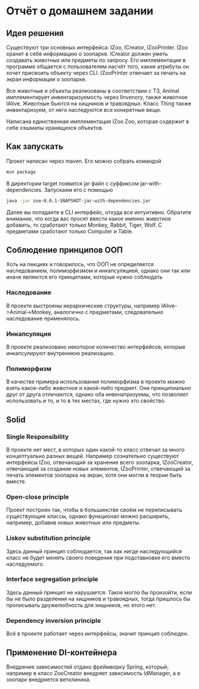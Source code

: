# Отчёт о домашнем задании

## Идея решения

Существуют три основных интерфейса: IZoo, ICreator, IZooPrinter. IZoo хранит в себе информацию о зоопарке. ICreator должен уметь создавать животных или предметы по запросу. Его имплементация в программе общается с пользователем насчёт того, какие атрибуты он хочет присвоить объекту через CLI. IZooPrinter отвечает за печать на экран информации о зоопарке.

Все животные и объекты реализованы в соответствии с ТЗ, Animal имплементирует инвентаризуемость через IInvenory, также животное IAlive. Животные бьются на хищников и травоядных. Класс Thing также инвентаризуем, от него наследуются все конкретные вещи.

Написана единственная имплементация IZoo Zoo, которая содержит в себе хэшмапы хранящихся объектов.

## Как запускать

Проект написан через maven. Его можно собрать командой 
```bash
mvn package
```
В директории target появится jar файл с суффиксом jar-with-dependencies. Запускаем его с помощью
```bash
java -jar zoo-0.0.1-SNAPSHOT-jar-with-dependencies.jar
```

Далее вы попадаете в CLI интерфейс, откуда все интуитивно.
Обратите внимание, что когда вас просят ввести какое именно животное добавить, то сработают только Monkey, Rabbit, Tiger, Wolf. С предметами сработают только Computer и Table.

## Соблюдение принципов ООП

Хоть на лекциях и говорилось, что ООП не определяется наследованием, полиморфизмом и инкапсуляцией, однако они так или иначе являются его принципами, которые нужно соблюдать

### Наследование

В проекте выстроены иерархические структуры, например IAlive->Animal->Monkey, аналогично с предметами, следовательно наследование применялось.

### Инкапсуляция

В проекте реализовано некоторое количество интерфейсов, которые инкапсулируют внутреннюю реализацию.

### Полиморфизм

В качестве примера использования полиморфизма в проекте можно взять какое-либо животное и какой-либо предмет. Они принципиально друг от друга отличаются, однако оба инвенатризуемы, что позволяет использовать и то, и то в тех местах, где нужно это свойство.

## Solid

### Single Responsibility

В проекте нет мест, в которых один какой-то класс отвечал за много концептуально разных вещей. Например сознательно существуют интерфейсы IZoo, отвечающий за хранение всего зоопарка, IZooCreator, отвечающий за создание новых элементов, IZooPrinter, отвечающий за печать элементов зоопарка на экран, хотя они могли в теории быть вместе.

### Open-close principle

Проект построен так, чтобы в большинстве своём не переписывать существующие классы, однако функционал можно расширить, например, добавив новых животных или предметы.

### Liskov substitution principle

Здесь данный принцип соблюдается, так как нигде наследующийся класс не будет менять своего поведения при подставновке его вместо наследуемого.

### Interface segregation principle

Здесь данный принцип не нарушается. Такое могло бы произойти, если бы не было разделения на хищников и травоядных, тогда пришлось бы прописывать дружелюбность для хищников, но этого нет.

### Dependency inversion principle

Всё в проекте работает через интерфейсы, значит принцип соблюден.

## Применение DI-контейнера

Внедрение зависимостей отдано фреймворку Spring, который, например в класс ZooCreator внедряет зависимость IdManager, а в зоопарк внедряется ветклиника.


